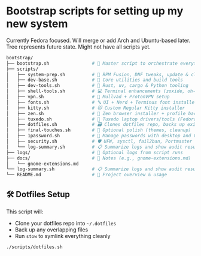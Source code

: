 # Bootstrap scripts for setting up my new system

Currently Fedora focused. Will merge or add Arch and Ubuntu-based later. Tree represents
future state. Might not have all scripts yet.

```bash
bootstrap/
├── bootstrap.sh                # 🧠 Master script to orchestrate everything
├── scripts/
│   ├── system-prep.sh          # 🧼 RPM Fusion, DNF tweaks, update & cleanup
│   ├── dev-base.sh             # 🧱 Core utilities and build tools
│   ├── dev-tools.sh            # 🦀 Rust, uv, cargo & Python tooling
│   ├── shell-tools.sh          # 💻 Terminal enhancements (zoxide, oh-my-posh)
│   ├── vpn.sh                  # 🔐 Mullvad + ProtonVPN setup
│   ├── fonts.sh                # 🔤 UI + Nerd + Terminus font installer
│   ├── kitty.sh                # 🐱 Custom Regular Kitty installer
│   ├── zen.sh                  # 🧘 Zen browser installer + profile backup/version check
│   ├── tuxedo.sh               # 🧬 Tuxedo laptop drivers/tools (Fedora-friendly)
│   ├── dotfiles.sh             # 🗃 Clones dotfiles repo, backs up existing, runs Stow
│   ├── final-touches.sh        # 🎀 Optional polish (themes, cleanup)
│   ├── 1password.sh            # 🔐 Manage passwords with desktop and CLI implementation
│   ├── security.sh             # 🛡️ UFW, sysctl, fail2ban, Portmaster & hardening
│   └── log-summary.sh          # 📋 Summarize logs and show audit results (optional)
├── logs/                       # 📜 Optional logs from script runs
├── docs/                       # 📄 Notes (e.g., gnome-extensions.md)
│   └── gnome-extensions.md
└── log-summary.sh              # 📋 Summarize logs and show audit results (optional)
└── README.md                   # 📘 Project overview & usage
```

## 🛠️ Dotfiles Setup

This script will:

- Clone your dotfiles repo into `~/.dotfiles`
- Back up any overlapping files
- Run `stow` to symlink everything cleanly

```bash
./scripts/dotfiles.sh
```
